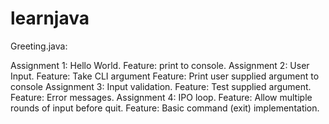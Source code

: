 # learnjava

Greeting.java:

Assignment 1: Hello World.
    Feature: print to console.
Assignment 2: User Input.
    Feature: Take CLI argument
    Feature: Print user supplied argument to console
Assignment 3: Input validation.
    Feature: Test supplied argument.
    Feature: Error messages.
Assignment 4: IPO loop.
    Feature: Allow multiple rounds of input before quit.
    Feature: Basic command (exit) implementation.
